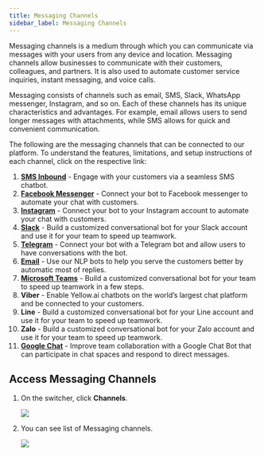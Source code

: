 ```yaml
---
title: Messaging Channels
sidebar_label: Messaging Channels
---
```


Messaging channels is a medium through which you can communicate via messages with your users from any device and location. Messaging channels allow businesses to communicate with their customers, colleagues, and partners. It is also used to automate customer service inquiries, instant messaging, and voice calls.

Messaging consists of channels such as email, SMS, Slack, WhatsApp messenger, Instagram, and so on. Each of these channels has its unique characteristics and advantages. For example, email allows users to send longer messages with attachments, while SMS allows for quick and convenient communication.

The following are the messaging channels that can be connected to our platform. To understand the features, limitations, and setup instructions of each channel, click on the respective link:

1. **[SMS Inbound](https://docs.yellow.ai/docs/platform_concepts/channelConfiguration/sms-outbound-india)** - Engage with your customers via a seamless SMS chatbot.
2. **[Facebook Messenger](https://docs.yellow.ai/docs/platform_concepts/channelConfiguration/facebook-messenger)** - Connect your bot to Facebook messenger to automate your chat with customers.
3. **[Instagram](https://docs.yellow.ai/docs/platform_concepts/channelConfiguration/instagram)** - Connect your bot to your Instagram account to automate your chat with customers.
4. **[Slack](https://docs.yellow.ai/docs/platform_concepts/channelConfiguration/slack2)** - Build a customized conversational bot for your Slack account and use it for your team to speed up teamwork.
5. **[Telegram](https://docs.yellow.ai/docs/platform_concepts/channelConfiguration/telegram)** - Connect your bot with a Telegram bot and allow users to have conversations with the bot.
6. **[Email](https://docs.yellow.ai/docs/platform_concepts/channelConfiguration/email-outbound)** - Use our NLP bots to help you serve the customers better by automatic most of replies.
7. **[Microsoft Teams](https://docs.yellow.ai/docs/platform_concepts/channelConfiguration/teams)** - Build a customized conversational bot for your team to speed up teamwork in a few steps.
8. **Viber** - Enable Yellow.ai chatbots on the world’s largest chat platform and be connected to your customers.
9. **Line** - Build a customized conversational bot for your Line account and use it for your team to speed up teamwork.
10. **Zalo** - Build a customized conversational bot for your Zalo account and use it for your team to speed up teamwork.
11. **[Google Chat](https://docs.yellow.ai/docs/platform_concepts/channelConfiguration/googleChat)** - Improve team collaboration with a Google Chat Bot that can participate in chat spaces and respond to direct messages.

## Access Messaging Channels

1. On the switcher, click **Channels**.

   ![](https://i.imgur.com/K9D6fVB.jpg)

2. You can see list of Messaging channels.

   ![](https://i.imgur.com/gYsXfpO.png)
